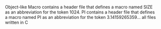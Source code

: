 Object-like Macro contains a header file that defines a macro named SIZE as an abbreviation for the token 1024. PI contains a header file that defines a macro named PI as an abbreviation for the token 3.14159265359... all files written in C
